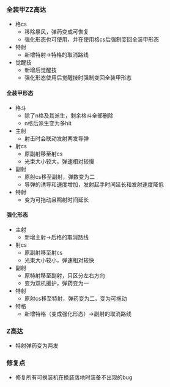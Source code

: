 ### 全装甲ZZ高达
- 格cs
  - 移除暴风，弹药变成可恢复
  - 强化形态也可使用，并在使用格cs后强制变回全装甲形态
- 特射
  - 新增特射→特格的取消路线
- 觉醒技
  - 新增后觉醒技
  - 强化形态使用后觉醒技时强制变回全装甲形态

#### 全装甲形态
- 格斗
  - 除了n格及其派生，剩余格斗全部删除
  - n格后派生变为多hit
- 主射
  - 射击时会联动发射两发导弹
- 射cs
  - 原副射移至射cs
  - 光束大小较大，弹速相对较慢
- 副射
  - 原射cs移至副射，弹数变为二
  - 导弹的诱导和速度增加，发射起手时间延长和发射速度降低
- 特射
  - 变为可拖动且照射时间延长

#### 强化形态
- 主射
  - 新增主射→后格的取消路线
- 射cs
  - 原副射移至射cs
  - 光束大小较小，弹速相对较快
- 副射
  - 原特射移至副射，只区分左右方向
  - 变为双机援护，弹药变为一
- 特射
  - 原射cs移至特射，弹药变为二，变为可拖动
- 特格
  - 新增特格（变成强化形态）→副射的取消路线

### Z高达
- 特射弹药变为两发

### 修复点
- 修复所有可换装机在换装落地时装备不出现的bug
